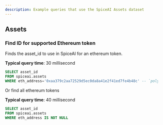 ```yaml
---
description: Example queries that use the SpiceAI Assets dataset
---
```


## Assets

### Find ID for supported Ethereum token

Finds the asset_id to use in SpiceAI for an ethereum token.

**Typical query time**: 30 millisecond

```sql
SELECT asset_id
FROM spiceai.assets
WHERE eth_address='0xaa379c2aa72529d5ec0da8a41e2f41ed7fe4b48c' -- `polygon_address` also supported
```

Or find all ethereum tokens

**Typical query time**: 40 millisecond

```sql
SELECT asset_id
FROM spiceai.assets
WHERE eth_address IS NOT NULL
```